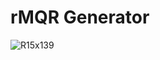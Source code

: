 # rMQR Generator
![R15x139](https://user-images.githubusercontent.com/14174940/171989350-ecdd5694-f323-448b-aa89-d9dda5f69a5b.png)
